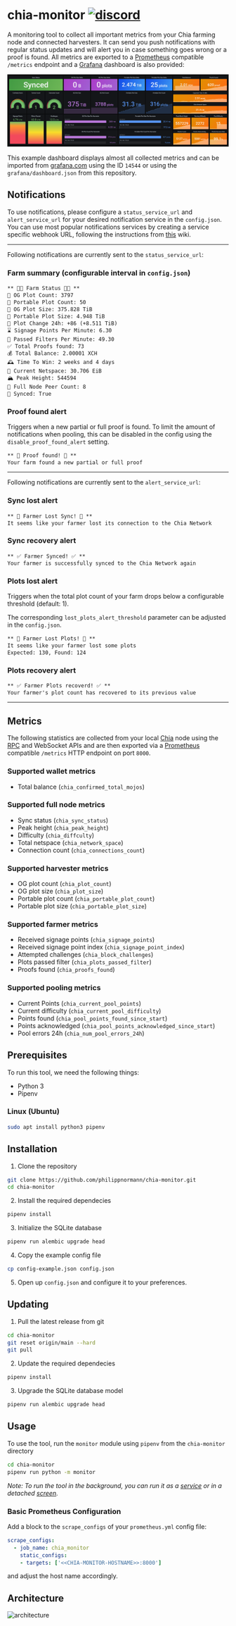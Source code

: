 # chia-monitor [![discord](https://img.shields.io/discord/845771315118080020.svg?label=&logo=discord&logoColor=ffffff&color=7389D8&labelColor=6A7EC2)](https://discord.gg/K5KyD9mXDh)

A monitoring tool to collect all important metrics from your Chia farming node and connected harvesters. It can send you push notifications with regular status updates and will alert you in case something goes wrong or a proof is found. All metrics are exported to a [Prometheus](https://prometheus.io) compatible `/metrics` endpoint and a [Grafana](https://grafana.com/) dashboard is also provided:

![grafana](.readme/grafana.png)

This example dashboard displays almost all collected metrics and can be imported from [grafana.com](https://grafana.com/grafana/dashboards/14544) using the ID `14544` or using the `grafana/dashboard.json` from this repository.

## Notifications
To use notifications, please configure a `status_service_url` and `alert_service_url` for your desired notification service in the `config.json`. You can use most popular notifications services by creating a service specific webhook URL, following the instructions from [this](https://github.com/caronc/apprise/wiki) wiki.

---
Following notifications are currently sent to the `status_service_url`:

### Farm summary (configurable interval in `config.json`)
```
** 👨‍🌾 Farm Status 👩‍🌾 **
🌾 OG Plot Count: 3797
🌾 Portable Plot Count: 50
🧺 OG Plot Size: 375.828 TiB
🧺 Portable Plot Size: 4.948 TiB
🚜 Plot Change 24h: +86 (+8.511 TiB)
⌛️ Signage Points Per Minute: 6.30
🔎 Passed Filters Per Minute: 49.30
✅ Total Proofs found: 73
💰 Total Balance: 2.00001 XCH
🕰️ Time To Win: 2 weeks and 4 days
💾 Current Netspace: 30.706 EiB
🏔️ Peak Height: 544594
📶 Full Node Peer Count: 8
🔄 Synced: True
```
### Proof found alert
Triggers when a new partial or full proof is found. To limit the amount of notifications when pooling, this can be disabled in the config using the `disable_proof_found_alert` setting.

```
** 🤑 Proof found! 🤑 **
Your farm found a new partial or full proof
```
---
Following notifications are currently sent to the `alert_service_url`:

### Sync lost alert
```
** 🚨 Farmer Lost Sync! 🚨 **
It seems like your farmer lost its connection to the Chia Network
```
### Sync recovery alert
```
** ✅ Farmer Synced! ✅ **
Your farmer is successfully synced to the Chia Network again
```
### Plots lost alert
Triggers when the total plot count of your farm drops below a configurable threshold (default: 1).

The corresponding `lost_plots_alert_threshold` parameter can be adjusted in the `config.json`.
```
** 🚨 Farmer Lost Plots! 🚨 **
It seems like your farmer lost some plots
Expected: 130, Found: 124
```
### Plots recovery alert
```
** ✅ Farmer Plots recoverd! ✅ **
Your farmer's plot count has recovered to its previous value
```
---
## Metrics
The following statistics are collected from your local [Chia](https://chia.net) node using the [RPC](https://github.com/Chia-Network/chia-blockchain/wiki/RPC-Interfaces) and WebSocket APIs and are then exported via a [Prometheus](https://prometheus.io) compatible `/metrics` HTTP endpoint on port `8000`.

### Supported wallet metrics
- Total balance (`chia_confirmed_total_mojos`)

### Supported full node metrics
- Sync status (`chia_sync_status`)
- Peak height (`chia_peak_height`)
- Difficulty (`chia_diffculty`)
- Total netspace (`chia_network_space`)
- Connection count (`chia_connections_count`)

### Supported harvester metrics
- OG plot count (`chia_plot_count`)
- OG plot size (`chia_plot_size`)
- Portable plot count (`chia_portable_plot_count`)
- Portable plot size (`chia_portable_plot_size`)

### Supported farmer metrics
- Received signage points (`chia_signage_points`)
- Received signage point index (`chia_signage_point_index`)
- Attempted challenges (`chia_block_challenges`)
- Plots passed filter (`chia_plots_passed_filter`)
- Proofs found (`chia_proofs_found`)

### Supported pooling metrics
- Current Points (`chia_current_pool_points`)
- Current difficulty (`chia_current_pool_difficulty`)
- Points found (`chia_pool_points_found_since_start`)
- Points acknowledged (`chia_pool_points_acknowledged_since_start`)
- Pool errors 24h (`chia_num_pool_errors_24h`)

## Prerequisites
To run this tool, we need the following things:
- Python 3
- Pipenv

### Linux (Ubuntu)
```bash
sudo apt install python3 pipenv
```
## Installation
1. Clone the repository
```bash
git clone https://github.com/philippnormann/chia-monitor.git
cd chia-monitor
```
2. Install the required dependecies
```bash
pipenv install 
```
3. Initialize the SQLite database
```bash
pipenv run alembic upgrade head
```
4. Copy the example config file
```bash
cp config-example.json config.json
```
5. Open up `config.json` and configure it to your preferences.

## Updating
1. Pull the latest release from git
```bash
cd chia-monitor
git reset origin/main --hard
git pull
```
2. Update the required dependecies
```bash
pipenv install
```
3. Upgrade the SQLite database model
```bash
pipenv run alembic upgrade head
```
## Usage
To use the tool, run the `monitor` module using `pipenv` from the `chia-monitor` directory
```bash
cd chia-monitor
pipenv run python -m monitor
```
_Note: To run the tool in the background, you can run it as a [service](https://wiki.archlinux.org/title/systemd#Writing_unit_files) or in a detached [screen](https://wiki.archlinux.org/title/GNU_Screen)._

### Basic Prometheus Configuration
Add a block to the `scrape_configs` of your `prometheus.yml` config file:
```yaml
scrape_configs:
  - job_name: chia_monitor
    static_configs:
    - targets: ['<<CHIA-MONITOR-HOSTNAME>>:8000']
```
and adjust the host name accordingly.

## Architecture
![architecture](.readme/architecture.svg)